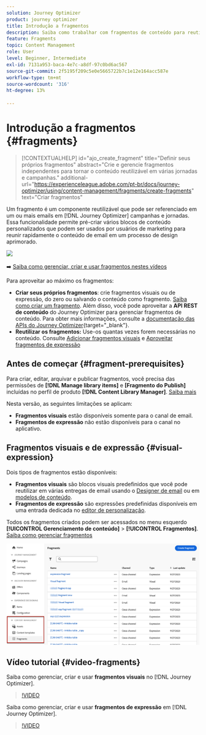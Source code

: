 ```yaml
---
solution: Journey Optimizer
product: journey optimizer
title: Introdução a fragmentos
description: Saiba como trabalhar com fragmentos de conteúdo para reutilizar conteúdo em campanhas e jornadas do Journey Optimizer
feature: Fragments
topic: Content Management
role: User
level: Beginner, Intermediate
exl-id: 7131a953-baca-4e7c-a8df-97c0bd6ac567
source-git-commit: 2f5195f209c5e0e5665722b7c1e12e164acc587e
workflow-type: tm+mt
source-wordcount: '316'
ht-degree: 13%

---
```


# Introdução a fragmentos {#fragments}

>[!CONTEXTUALHELP]
>id="ajo_create_fragment"
>title="Definir seus próprios fragmentos"
>abstract="Crie e gerencie fragmentos independentes para tornar o conteúdo reutilizável em várias jornadas e campanhas."
>additional-url="https://experienceleague.adobe.com/pt-br/docs/journey-optimizer/using/content-management/fragments/create-fragments" text="Criar fragmentos"

Um fragmento é um componente reutilizável que pode ser referenciado em um ou mais emails em [!DNL Journey Optimizer] campanhas e jornadas. Essa funcionalidade permite pré-criar vários blocos de conteúdo personalizados que podem ser usados por usuários de marketing para reunir rapidamente o conteúdo de email em um processo de design aprimorado.

![](../rn/assets/do-not-localize/fragments.gif)

➡️ [Saiba como gerenciar, criar e usar fragmentos nestes vídeos](#video-fragments)

Para aproveitar ao máximo os fragmentos:

* **Criar seus próprios fragmentos**: crie fragmentos visuais ou de expressão, do zero ou salvando o conteúdo como fragmento. [Saiba como criar um fragmento](#create-fragments). Além disso, você pode aproveitar a **API REST de conteúdo** do Journey Optimizer para gerenciar fragmentos de conteúdo. Para obter mais informações, consulte a [documentação das APIs do Journey Optimizer](https://developer.adobe.com/journey-optimizer-apis/references/content/){target="_blank"}.
* **Reutilizar os fragmentos:** Use-os quantas vezes forem necessárias no conteúdo. Consulte [Adicionar fragmentos visuais](../email/use-visual-fragments.md) e [Aproveitar fragmentos de expressão](../personalization/use-expression-fragments.md)

## Antes de começar {#fragment-prerequisites}

Para criar, editar, arquivar e publicar fragmentos, você precisa das permissões de **[!DNL Manage library items]** e **[Fragmento do Publish]** incluídas no perfil de produto **[!DNL Content Library Manager]**. [Saiba mais](../administration/ootb-product-profiles.md#content-library-manager)

Nesta versão, as seguintes limitações se aplicam:

* **Fragmentos visuais** estão disponíveis somente para o canal de email.
* **Fragmentos de expressão** não estão disponíveis para o canal no aplicativo.

## Fragmentos visuais e de expressão {#visual-expression}

Dois tipos de fragmentos estão disponíveis:

* **Fragmentos visuais** são blocos visuais predefinidos que você pode reutilizar em várias entregas de email usando o [Designer de email](../email/get-started-email-design.md) ou em [modelos de conteúdo](../email/use-email-templates.md).
* **Fragmentos de expressão** são expressões predefinidas disponíveis em uma entrada dedicada no [editor de personalização](../personalization/personalization-build-expressions.md).

Todos os fragmentos criados podem ser acessados no menu esquerdo **[!UICONTROL Gerenciamento de conteúdo]** > **[!UICONTROL Fragmentos]**. [Saiba como gerenciar fragmentos](../content-management/manage-fragments.md)

![](assets/fragment-list.png)

## Vídeo tutorial {#video-fragments}

Saiba como gerenciar, criar e usar **fragmentos visuais** no [!DNL Journey Optimizer].

>[!VIDEO](https://video.tv.adobe.com/v/3419932/?quality=12)

Saiba como gerenciar, criar e usar **fragmentos de expressão** em [!DNL Journey Optimizer].

>[!VIDEO](https://video.tv.adobe.com/v/3424587/?quality=12)
